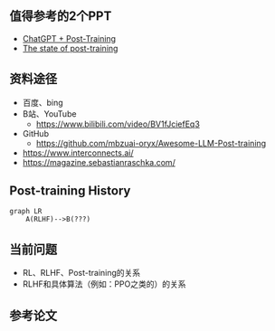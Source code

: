 ## 值得参考的2个PPT

+ [ChatGPT + Post-Training](https://docs.google.com/presentation/d/11KWCKUORnPpVMSY6vXgBeFSWo7fJcuGQ9yuR6vC1pzE)
+ [The state of post-training](https://docs.google.com/presentation/d/1FL6pzRT3tjCfJ985emS_2YfujCe_iz6dsyRcDIUFPqs)


## 资料途径
+ 百度、bing
+ B站、YouTube
  + https://www.bilibili.com/video/BV1fJciefEq3
+ GitHub
  + https://github.com/mbzuai-oryx/Awesome-LLM-Post-training
+ https://www.interconnects.ai/
+ https://magazine.sebastianraschka.com/


## Post-training History

```mermaid
graph LR
    A(RLHF)-->B(???)
```

## 当前问题
+ RL、RLHF、Post-training的关系
+ RLHF和具体算法（例如：PPO之类的）的关系


## 参考论文
